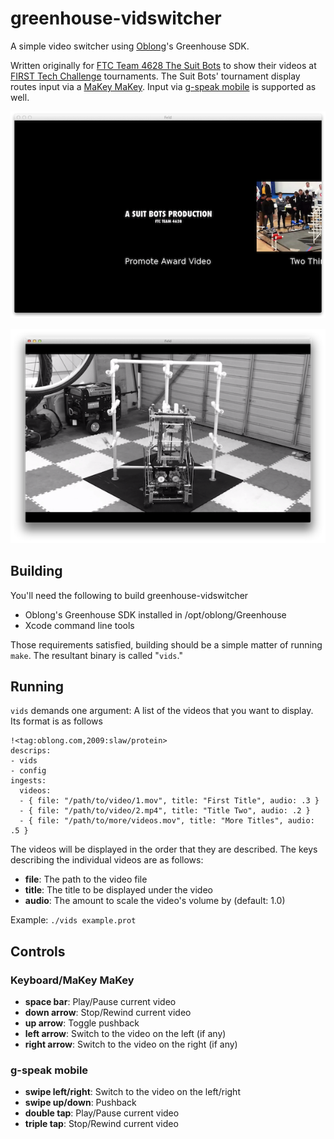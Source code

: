 greenhouse-vidswitcher
======================

A simple video switcher using [Oblong](http://oblong.com/)'s Greenhouse SDK.

Written originally for [FTC Team 4628 The Suit Bots](http://suitbots.com/) to
show their videos at [FIRST Tech Challenge](http://www.usfirst.org/roboticsprograms/ftc)
tournaments.  The Suit Bots' tournament display routes input via a
[MaKey MaKey](http://makeymakey.com/).  Input via
[g-speak mobile](https://itunes.apple.com/us/app/g-speak-mobile/id460504931?mt=8)
is supported as well.

![Greenhouse Videos: pushed back](./img/greenhouse-vids-pushed-back.png)

![Greenhouse Videos: running](./img/greenhouse-vids-running.png)

Building
--------

You'll need the following to build greenhouse-vidswitcher

* Oblong's Greenhouse SDK installed in /opt/oblong/Greenhouse
* Xcode command line tools

Those requirements satisfied, building should be a simple matter of running `make`.
The resultant binary is called "`vids`."

Running
-------

`vids` demands one argument: A list of the videos that you want to display.  Its format
is as follows

    !<tag:oblong.com,2009:slaw/protein>
    descrips:
    - vids
    - config
    ingests:
      videos:
      - { file: "/path/to/video/1.mov", title: "First Title", audio: .3 }
      - { file: "/path/to/video/2.mp4", title: "Title Two", audio: .2 }
      - { file: "/path/to/more/videos.mov", title: "More Titles", audio: .5 }

The videos will be displayed in the order that they are described.  The keys describing
the individual videos are as follows:

* **file**: The path to the video file
* **title**: The title to be displayed under the video
* **audio**: The amount to scale the video's volume by (default: 1.0)

Example: `./vids example.prot`

Controls
--------

### Keyboard/MaKey MaKey

* **space bar**: Play/Pause current video
* **down arrow**: Stop/Rewind current video
* **up arrow**: Toggle pushback
* **left arrow**: Switch to the video on the left (if any)
* **right arrow**: Switch to the video on the right (if any)


### g-speak mobile

* **swipe left/right**: Switch to the video on the left/right
* **swipe up/down**: Pushback
* **double tap**: Play/Pause current video
* **triple tap**: Stop/Rewind current video
